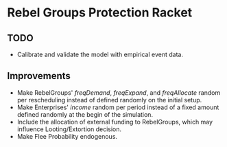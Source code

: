 # Rebel Groups Protection Racket

## TODO

* Calibrate and validate the model with empirical event data.

## Improvements

* Make RebelGroups' _freqDemand_, _freqExpand_, and _freqAllocate_ random per rescheduling instead of defined randomly on the initial setup.
* Make Enterprises' _income_ random per period instead of a fixed amount defined randomly at the begin of the simulation.
* Include the allocation of external funding to RebelGroups, which may influence Looting/Extortion decision.
* Make Flee Probability endogenous.